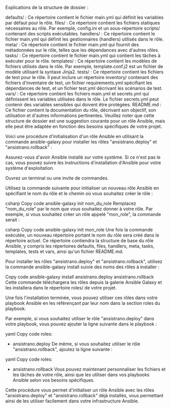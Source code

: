 Explications de la structure de dossier :

defaults/ : Ce répertoire contient le fichier main.yml qui définit les variables par défaut pour le rôle.
files/ : Ce répertoire contient les fichiers statiques nécessaires au rôle. Par exemple, config.ini et un sous-répertoire scripts/ contenant des scripts exécutables.
handlers/ : Ce répertoire contient le fichier main.yml qui définit les gestionnaires (handlers) utilisés dans le rôle.
meta/ : Ce répertoire contient le fichier main.yml qui fournit des métadonnées sur le rôle, telles que les dépendances avec d'autres rôles.
tasks/ : Ce répertoire contient le fichier main.yml qui contient les tâches à exécuter pour le rôle.
templates/ : Ce répertoire contient les modèles de fichiers utilisés dans le rôle. Par exemple, template.conf.j2 est un fichier de modèle utilisant la syntaxe Jinja2.
tests/ : Ce répertoire contient les fichiers de test pour le rôle. Il peut inclure un répertoire inventory/ contenant des fichiers d'inventaire de test, un fichier requirements.yml spécifiant les dépendances de test, et un fichier test.yml décrivant les scénarios de test.
vars/ : Ce répertoire contient les fichiers main.yml et secrets.yml qui définissent les variables utilisées dans le rôle. Le fichier secrets.yml peut contenir des variables sensibles qui doivent être protégées.
README.md : Ce fichier contient la documentation du rôle, décrivant son objectif, son utilisation et d'autres informations pertinentes.
Veuillez noter que cette structure de dossier est une suggestion courante pour un rôle Ansible, mais elle peut être adaptée en fonction des besoins spécifiques de votre projet.







Voici une procédure d'initialisation d'un rôle Ansible en utilisant la commande ansible-galaxy pour installer les rôles "ansistrano.deploy" et "ansistrano.rollback" :

Assurez-vous d'avoir Ansible installé sur votre système. Si ce n'est pas le cas, vous pouvez suivre les instructions d'installation d'Ansible pour votre système d'exploitation.

Ouvrez un terminal ou une invite de commandes.

Utilisez la commande suivante pour initialiser un nouveau rôle Ansible en spécifiant le nom du rôle et le chemin où vous souhaitez créer le rôle :

csharp
Copy code
ansible-galaxy init nom_du_role
Remplacez "nom_du_role" par le nom que vous souhaitez donner à votre rôle. Par exemple, si vous souhaitez créer un rôle appelé "mon_role", la commande serait :

csharp
Copy code
ansible-galaxy init mon_role
Une fois la commande exécutée, un nouveau répertoire portant le nom du rôle sera créé dans le répertoire actuel. Ce répertoire contiendra la structure de base du rôle Ansible, y compris les répertoires defaults, files, handlers, meta, tasks, templates, tests et vars, ainsi qu'un fichier README.md.

Pour installer les rôles "ansistrano.deploy" et "ansistrano.rollback", utilisez la commande ansible-galaxy install suivie des noms des rôles à installer :

Copy code
ansible-galaxy install ansistrano.deploy ansistrano.rollback
Cette commande téléchargera les rôles depuis la galerie Ansible Galaxy et les installera dans le répertoire roles/ de votre projet.

Une fois l'installation terminée, vous pouvez utiliser ces rôles dans votre playbook Ansible en les référençant par leur nom dans la section roles du playbook.

Par exemple, si vous souhaitez utiliser le rôle "ansistrano.deploy" dans votre playbook, vous pouvez ajouter la ligne suivante dans le playbook :

yaml
Copy code
roles:
  - ansistrano.deploy
De même, si vous souhaitez utiliser le rôle "ansistrano.rollback", ajoutez la ligne suivante :

yaml
Copy code
roles:
  - ansistrano.rollback
Vous pouvez maintenant personnaliser les fichiers et les tâches de votre rôle, ainsi que les utiliser dans vos playbooks Ansible selon vos besoins spécifiques.

Cette procédure vous permet d'initialiser un rôle Ansible avec les rôles "ansistrano.deploy" et "ansistrano.rollback" déjà installés, vous permettant ainsi de les utiliser facilement dans votre infrastructure Ansible.